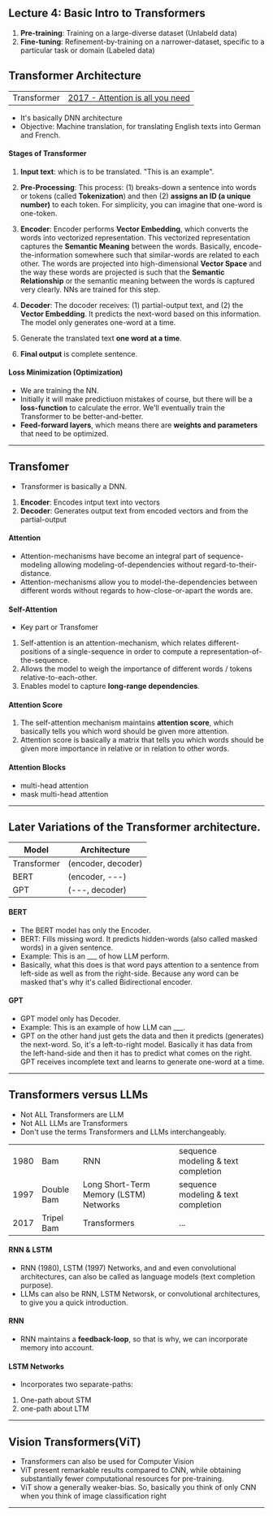 ## Lecture 4: Basic Intro to Transformers
1. __Pre-training__: Training on a large-diverse dataset (Unlabeld data)
2. __Fine-tuning__: Refinement-by-training on a narrower-dataset, specific to a particular task or domain (Labeled data)

## Transformer Architecture

|||
|---|---|
|Transformer | [2017 - Attention is all you need](https://arxiv.org/abs/1706.03762)|

* It's basically DNN architecture
* Objective: Machine translation, for translating English texts into German and French. 

#### Stages of Transformer
1. __Input text__: which is to be translated. "This is an example".

2. __Pre-Processing__: This process: (1) breaks-down a sentence into words or tokens (called __Tokenization__) and then (2) __assigns an ID (a unique number)__ to each token. For simplicity, you can imagine that one-word is one-token.

3. __Encoder__: Encoder performs __Vector Embedding__, which converts the words into vectorized representation. This vectorized representation captures the __Semantic Meaning__ between the words. Basically, encode-the-information somewhere such that similar-words are related to each other. The words are projected into high-dimensional __Vector Space__ and the way these words are projected is such that the __Semantic Relationship__ or the semantic meaning between the words is captured very clearly. NNs are trained for this step.

4. __Decoder__: The docoder receives: (1) partial-output text, and (2) the __Vector Embedding__. It predicts the next-word based on this information. The model only generates one-word at a time.

6. Generate the translated text __one word at a time__.

7. __Final output__ is complete sentence.

#### Loss Minimization (Optimization)
* We are training the NN.
* Initially it will make predictiuon mistakes of course, but there will be a __loss-function__ to calculate the error. We'll eventually train the Transformer to be better-and-better.
* __Feed-forward layers__, which means there are __weights and parameters__ that need to be optimized.

***

## Transfomer
* Transformer is basically a DNN.
1. __Encoder__: Encodes intput text into vectors
2. __Decoder__: Generates output text from encoded vectors and from the partial-output

#### Attention
* Attention-mechanisms have become an integral part of sequence-modeling allowing modeling-of-dependencies without regard-to-their-distance.
* Attention-mechanisms allow you to model-the-dependencies between different words without regards to how-close-or-apart the words are.

#### Self-Attention
* Key part or Transfomer
1. Self-attention is an attention-mechanism, which relates different-positions of a single-sequence in order to compute a representation-of-the-sequence.
2. Allows the model to weigh the importance of different words / tokens relative-to-each-other.
4. Enables model to capture __long-range dependencies__.

#### Attention Score
1. The self-attention mechanism maintains __attention score__, which basically tells you which word should be given more attention.
2. Attention score is basically a matrix that tells you which words should be given more importance in relative or in relation to other words.
  
#### Attention Blocks
* multi-head attention
* mask multi-head attention

***

## Later Variations of the Transformer architecture.

| Model | Architecture|
|---|---|
|Transformer | (encoder, decoder)|
|BERT | (encoder, ---)|
|GPT| (---, decoder)|

#### BERT
* The BERT model has only the Encoder.
* BERT: Fills missing word. It predicts hidden-words (also called masked words) in a given sentence.
* Example: This is an ___ of how LLM perform.
* Basically, what this does is that word pays attention to a sentence from left-side as well as from the right-side. Because any word can be masked that's why it's called Bidirectional encoder.

#### GPT
* GPT model only has Decoder.
* Example: This is an example of how LLM can ___.
* GPT on the other hand just gets the data and then it predicts (generates) the next-word. So, it's a left-to-right model. Basically it has data from the left-hand-side and then it has to predict what comes on the right. GPT receives incomplete text and learns to generate one-word at a time.

***

## Transformers versus LLMs 
* Not ALL Transformers are LLM
* Not ALL LLMs are Transformers
* Don't use the terms Transformers and LLMs interchangeably.

||||||
|---|---|---|---|---|
|1980 | Bam        | RNN                                    | sequence modeling & text completion| 
|1997 | Double Bam | Long Short-Term Memory (LSTM) Networks | sequence modeling & text completion| 
|2017 | Tripel Bam | Transformers                           | ... |

#### RNN & LSTM
* RNN (1980), LSTM (1997) Networks, and and even convolutional architectures, can also be called as language models (text completion purpose).
* LLMs can also be RNN, LSTM Networsk, or convolutional architectures, to give you a quick introduction.

#### RNN
* RNN maintains a __feedback-loop__, so that is why, we can incorporate memory into account.

#### LSTM Networks
* Incorporates two separate-paths:
1. One-path about STM
2. one-path about LTM

***

## Vision Transformers(ViT)
* Transformers can also be used for Computer Vision
* ViT present remarkable results compared to CNN, while obtaining substantially fewer computational resources for pre-training.
*  ViT show a generally weaker-bias. So, basically you think of only CNN when you think of image classification right

***










